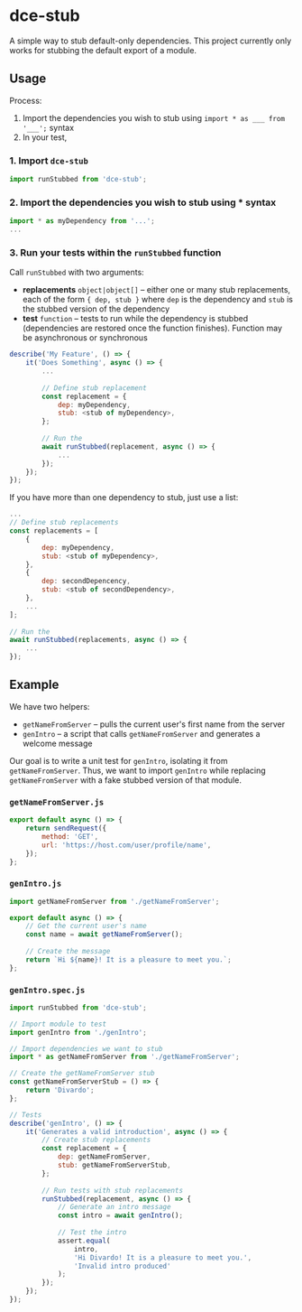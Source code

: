 # dce-stub

A simple way to stub default-only dependencies. This project currently only works for stubbing the default export of a module.

## Usage

Process:

1. Import the dependencies you wish to stub using `import * as ___ from '___';` syntax
2. In your test, 

### 1. Import `dce-stub`

```js
import runStubbed from 'dce-stub';
```

### 2. Import the dependencies you wish to stub using * syntax

```js
import * as myDependency from '...';
...
```

### 3. Run your tests within the `runStubbed` function

Call `runStubbed` with two arguments:

- **replacements** `object|object[]` – either one or many stub replacements, each of the form `{ dep, stub }` where `dep` is the dependency and `stub` is the stubbed version of the dependency
- **test** `function` – tests to run while the dependency is stubbed (dependencies are restored once the function finishes). Function may be asynchronous or synchronous

```js
describe('My Feature', () => {
    it('Does Something', async () => {
        ...
        
        // Define stub replacement
        const replacement = {
            dep: myDependency,
            stub: <stub of myDependency>,
        };
        
        // Run the 
        await runStubbed(replacement, async () => {
            ...
        });
    });
});
```

If you have more than one dependency to stub, just use a list:

```js
...
// Define stub replacements
const replacements = [
    {
        dep: myDependency,
        stub: <stub of myDependency>,
    },
    {
        dep: secondDepencency,
        stub: <stub of secondDependency>,
    },
    ...
];
    
// Run the 
await runStubbed(replacements, async () => {
    ...
});
```

## Example

We have two helpers:

- `getNameFromServer` – pulls the current user's first name from the server
- `genIntro` – a script that calls `getNameFromServer` and generates a welcome message

Our goal is to write a unit test for `genIntro`, isolating it from `getNameFromServer`. Thus, we want to import `genIntro` while replacing `getNameFromServer` with a fake stubbed version of that module.

### `getNameFromServer.js`

```js
export default async () => {
    return sendRequest({
        method: 'GET',
        url: 'https://host.com/user/profile/name',
    });
};
```

### `genIntro.js`

```js
import getNameFromServer from './getNameFromServer';

export default async () => {
    // Get the current user's name
    const name = await getNameFromServer();
    
    // Create the message
    return `Hi ${name}! It is a pleasure to meet you.`;
};
```

### `genIntro.spec.js`

```js
import runStubbed from 'dce-stub';

// Import module to test
import genIntro from './genIntro';

// Import dependencies we want to stub
import * as getNameFromServer from './getNameFromServer';

// Create the getNameFromServer stub
const getNameFromServerStub = () => {
    return 'Divardo';
};

// Tests
describe('genIntro', () => {
    it('Generates a valid introduction', async () => {
        // Create stub replacements
        const replacement = {
            dep: getNameFromServer,
            stub: getNameFromServerStub,
        };
        
        // Run tests with stub replacements
        runStubbed(replacement, async () => {
            // Generate an intro message
            const intro = await genIntro();
            
            // Test the intro
            assert.equal(
                intro,
                'Hi Divardo! It is a pleasure to meet you.',
                'Invalid intro produced'
            );
        });
    });
});
```